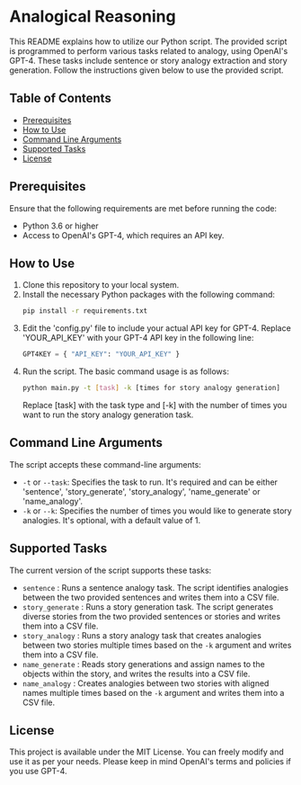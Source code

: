 # Analogical Reasoning 

This README explains how to utilize our Python script. The provided script is programmed to perform various tasks related to analogy, using OpenAI's GPT-4. These tasks include sentence or story analogy extraction and story generation. Follow the instructions given below to use the provided script.

## Table of Contents
- [Prerequisites](#prerequisites)
- [How to Use](#how-to-use)
- [Command Line Arguments](#command-line-arguments)
- [Supported Tasks](#supported-tasks)
- [License](#license)

## Prerequisites
Ensure that the following requirements are met before running the code:

- Python 3.6 or higher
- Access to OpenAI's GPT-4, which requires an API key.

## How to Use
1. Clone this repository to your local system.
2. Install the necessary Python packages with the following command:
    ```bash
    pip install -r requirements.txt
    ```
3. Edit the 'config.py' file to include your actual API key for GPT-4. Replace 'YOUR_API_KEY' with your GPT-4 API key in the following line:
    ```python
    GPT4KEY = { "API_KEY": "YOUR_API_KEY" }
    ```
4. Run the script. The basic command usage is as follows:
    ```bash
    python main.py -t [task] -k [times for story analogy generation]
    ```
    Replace [task] with the task type and [-k] with the number of times you want to run the story analogy generation task.

## Command Line Arguments
The script accepts these command-line arguments:

- `-t` or `--task`: Specifies the task to run. It's required and can be either 'sentence', 'story_generate', 'story_analogy', 'name_generate' or 'name_analogy'.
- `-k` or `--k`: Specifies the number of times you would like to generate story analogies. It's optional, with a default value of 1.

## Supported Tasks
The current version of the script supports these tasks:

- `sentence` : Runs a sentence analogy task. The script identifies analogies between the two provided sentences and writes them into a CSV file.
- `story_generate` : Runs a story generation task. The script generates diverse stories from the two provided sentences or stories and writes them into a CSV file.
- `story_analogy` : Runs a story analogy task that creates analogies between two stories multiple times based on the `-k` argument and writes them into a CSV file.
- `name_generate` : Reads story generations and assign names to the objects within the story, and writes the results into a CSV file.
- `name_analogy` : Creates analogies between two stories with aligned names multiple times based on the `-k` argument and writes them into a CSV file.

## License
This project is available under the MIT License. You can freely modify and use it as per your needs. Please keep in mind OpenAI's terms and policies if you use GPT-4.